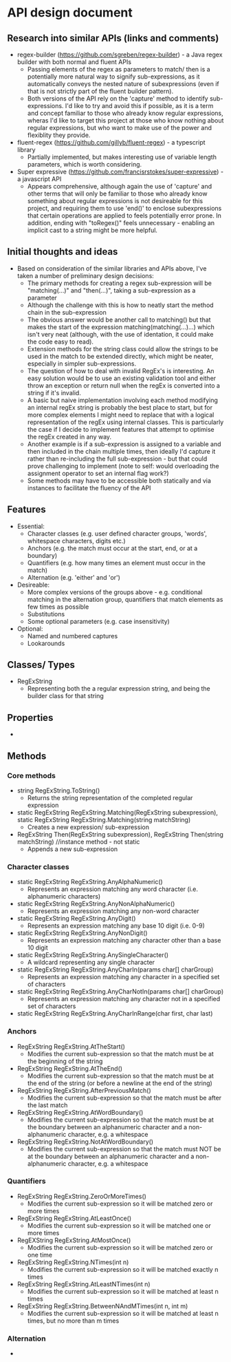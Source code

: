 # API design document

## Research into similar APIs (links and comments)

- regex-builder (https://github.com/sgreben/regex-builder) - a Java regex builder with both normal and fluent APIs
  * Passing elements of the regex as parameters to match/ then is a potentially more natural way to signify sub-expressions, as it automatically conveys the nested nature of subexpressions (even if that is not strictly part of the fluent builder pattern).
  * Both versions of the API rely on the 'capture' method to identify sub-expressions. I'd like to try and avoid this if possible, as it is a term and concept familiar to those who already know regular expressions, wheras I'd like to target this project at those who know nothing about regular expressions, but who want to make use of the power and flexiblity they provide.
- fluent-regex (https://github.com/gillyb/fluent-regex) - a typescript library
  * Partially implemented, but makes interesting use of variable length parameters, which is worth considering.
- Super expressive (https://github.com/francisrstokes/super-expressive) - a javascript API
  * Appears comprehensive, although again the use of 'capture' and other terms that will only be familiar to those who already know something about regular expressions is not desireable for this project, and requiring them to use 'end()' to enclose subexpressions that certain operations are applied to feels potentially error prone. In addition, ending with "toRegex()" feels unnecessary - enabling an implicit cast to a string might be more helpful.

## Initial thoughts and ideas

- Based on consideration of the similar libraries and APIs above, I've taken a number of preliminary design decisions:
  * The primary methods for creating a regex sub-expression will be "matching(...)" and "then(...)", taking a sub-expression as a parameter
  * Although the challenge with this is how to neatly start the method chain in the sub-expression
  * The obvious answer would be another call to matching() but that makes the start of the expression matching(matching(...)...) which isn't very neat (although, with the use of identation, it could make the code easy to read).
  * Extension methods for the string class could allow the strings to be used in the match to be extended directly, which might be neater, especially in simpler sub-expressions.
  * The question of how to deal with invalid RegEx's is interesting. An easy solution would be to use an existing validation tool and either throw an exception or return null when the regEx is converted into a string if it's invalid.
  * A basic but naive implementation involving each method modifying an internal regEx string is probably the best place to start, but for more complex elements I might need to replace that with a logical representation of the regEx using internal classes. This is particularly the case if I decide to implement features that attempt to optimise the regEx created in any way.
  * Another example is if a sub-expression is assigned to a variable and then included in the chain multiple times, then ideally I'd capture it rather than re-including the full sub-expression - but that could prove challenging to implement (note to self: would overloading the assignment operator to set an internal flag work?)
  * Some methods may have to be accessible both statically and via instances to facilitate the fluency of the API

## Features

- Essential:
  * Character classes (e.g. user defined character groups, 'words', whitespace characters, digits etc.)
  * Anchors (e.g. the match must occur at the start, end, or at a boundary)
  * Quantifiers (e.g. how many times an element must occur in the match)
  * Alternation (e.g. 'either' and 'or')
- Desireable:
  * More complex versions of the groups above - e.g. conditional matching in the alternation group, quantifiers that match elements as few times as possible
  * Substitutions
  * Some optional parameters (e.g. case insensitivity)
- Optional:
  * Named and numbered captures
  * Lookarounds

## Classes/ Types

- RegExString
  * Representing both the a regular expression string, and being the builder class for that string

## Properties

- 

## Methods

### Core methods
- string RegExString.ToString()
  * Returns the string representation of the completed regular expression
- static RegExString RegExString.Matching(RegExString subexpression), static RegExString RegExString.Matching(string matchString)
  * Creates a new expression/ sub-expression
- RegExString Then(RegExString subexpression), RegExString Then(string matchString) //instance method - not static
  * Appends a new sub-expression

### Character classes
- static RegExString RegExString.AnyAlphaNumeric()
  * Represents an expression matching any word character (i.e. alphanumeric characters)
- static RegExString RegExString.AnyNonAlphaNumeric()
  * Represents an expression matching any non-word character
- static RegExString RegExString.AnyDigit()
  * Represents an expression matching any base 10 digit (i.e. 0-9)
- static RegExString RegExString.AnyNonDigit()
  * Represents an expression matching any character other than a base 10 digit
- static RegExString RegExString.AnySingleCharacter()
  * A wildcard representing any single character 
- static RegExString RegExString.AnyCharIn(params char[] charGroup)
  * Represents an expression matching any character in a specified set of characters
- static RegExString RegExString.AnyCharNotIn(params char[] charGroup)
  * Represents an expression matching any character not in a specified set of characters
- static RegExString RegExString.AnyCharInRange(char first, char last)

### Anchors
- RegExString RegExString.AtTheStart()
  * Modifies the current sub-expression so that the match must be at the beginning of the string
- RegExString RegExString.AtTheEnd()
  * Modifies the current sub-expression so that the match must be at the end of the string (or before a newline at the end of the string)
- RegExString RegExString.AfterPreviousMatch()
  * Modifies the current sub-expression so that the match must be after the last match
- RegExString RegExString.AtWordBoundary()
  * Modifies the current sub-expression so that the match must be at the boundary between an alphanumeric character and a non-alphanumeric character, e.g. a whitespace
- RegExString RegExString.NotAtWordBoundary()
  * Modifies the current sub-expression so that the match must NOT be at the boundary between an alphanumeric character and a non-alphanumeric character, e.g. a whitespace

### Quantifiers
- RegExString RegExString.ZeroOrMoreTimes()
  * Modifies the current sub-expression so it will be matched zero or more times
- RegExString RegExString.AtLeastOnce()
  * Modifies the current sub-expression so it will be matched one or more times
- RegEXString RegExString.AtMostOnce()
  * Modifies the current sub-expression so it will be matched zero or one time
- RegExString RegExString.NTimes(int n)
  * Modifies the current sub-expression so it will be matched exactly n times
- RegExString RegExString.AtLeastNTimes(int n)
  * Modifies the current sub-expression so it will be matched at least n times
- RegExString RegExString.BetweenNAndMTimes(int n, int m)
  * Modifies the current sub-expression so it will be matched at least n times, but no more than m times

### Alternation
- 
